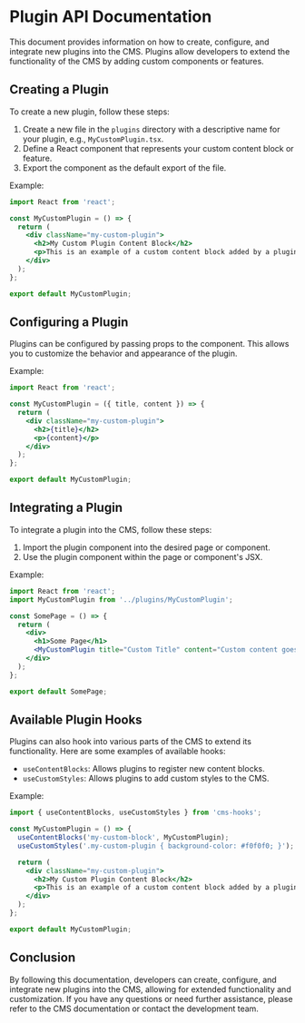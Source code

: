 # Plugin API Documentation

This document provides information on how to create, configure, and integrate new plugins into the CMS. Plugins allow developers to extend the functionality of the CMS by adding custom components or features.

## Creating a Plugin

To create a new plugin, follow these steps:

1. Create a new file in the `plugins` directory with a descriptive name for your plugin, e.g., `MyCustomPlugin.tsx`.
2. Define a React component that represents your custom content block or feature.
3. Export the component as the default export of the file.

Example:

```jsx
import React from 'react';

const MyCustomPlugin = () => {
  return (
    <div className="my-custom-plugin">
      <h2>My Custom Plugin Content Block</h2>
      <p>This is an example of a custom content block added by a plugin.</p>
    </div>
  );
};

export default MyCustomPlugin;
```

## Configuring a Plugin

Plugins can be configured by passing props to the component. This allows you to customize the behavior and appearance of the plugin.

Example:

```jsx
import React from 'react';

const MyCustomPlugin = ({ title, content }) => {
  return (
    <div className="my-custom-plugin">
      <h2>{title}</h2>
      <p>{content}</p>
    </div>
  );
};

export default MyCustomPlugin;
```

## Integrating a Plugin

To integrate a plugin into the CMS, follow these steps:

1. Import the plugin component into the desired page or component.
2. Use the plugin component within the page or component's JSX.

Example:

```jsx
import React from 'react';
import MyCustomPlugin from '../plugins/MyCustomPlugin';

const SomePage = () => {
  return (
    <div>
      <h1>Some Page</h1>
      <MyCustomPlugin title="Custom Title" content="Custom content goes here." />
    </div>
  );
};

export default SomePage;
```

## Available Plugin Hooks

Plugins can also hook into various parts of the CMS to extend its functionality. Here are some examples of available hooks:

- `useContentBlocks`: Allows plugins to register new content blocks.
- `useCustomStyles`: Allows plugins to add custom styles to the CMS.

Example:

```jsx
import { useContentBlocks, useCustomStyles } from 'cms-hooks';

const MyCustomPlugin = () => {
  useContentBlocks('my-custom-block', MyCustomPlugin);
  useCustomStyles('.my-custom-plugin { background-color: #f0f0f0; }');

  return (
    <div className="my-custom-plugin">
      <h2>My Custom Plugin Content Block</h2>
      <p>This is an example of a custom content block added by a plugin.</p>
    </div>
  );
};

export default MyCustomPlugin;
```

## Conclusion

By following this documentation, developers can create, configure, and integrate new plugins into the CMS, allowing for extended functionality and customization. If you have any questions or need further assistance, please refer to the CMS documentation or contact the development team.
